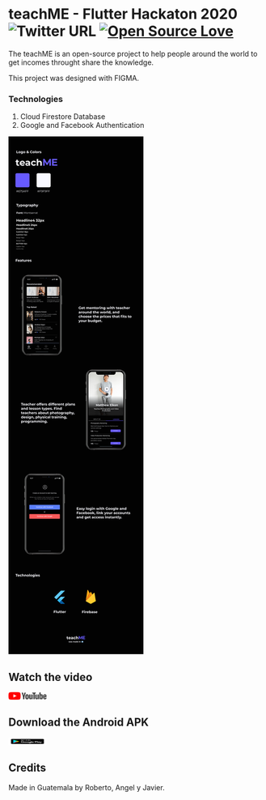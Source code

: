 
# teachME - Flutter Hackaton 2020 ![Twitter URL](https://img.shields.io/twitter/url?style=social&url=https%3A%2F%2Ftwitter.com%2Froberto_devs) [![Open Source Love](https://badges.frapsoft.com/os/v2/open-source.svg?v=103)](https://github.com/robertodevs/https://github.com/robertodevs/teachme)

The teachME is an open-source project to help people around the world to get incomes throught share the knowledge. 

This project was designed with FIGMA. 

### Technologies
<ol><li>Cloud Firestore Database</li><li>Google and Facebook Authentication</li></ol>

<img src="assets/promotional/promotional.png" alt="mockup-intro" />

## Watch the video
<a href="https://youtu.be/HmeZzNzHCu8"><img src="assets/promotional/youtube.png" title="teachME Flutter Hackaton 2020" alt="youtube-video" style="height: 15px !important;width: 75px !important;"></a>

## Download the Android APK
<a href="https://firebasestorage.googleapis.com/v0/b/teachme-52b55.appspot.com/o/apk%2Fteachme.apk?alt=media&token=41b8112f-31f3-4aa4-864e-d93d354d4a4a"><img src="assets/promotional/google-play-badge.png" title="teachME apk" alt="android-apk" style="height: 15px !important;width: 75px !important;"></a>

## Credits
Made in Guatemala by Roberto, Angel y Javier. 
